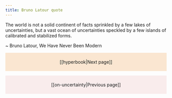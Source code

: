 ```yaml
---
title: Bruno Latour quote
---
```

The world is not a solid continent of facts sprinkled by a few lakes of uncertainties, but a vast ocean of uncertainties speckled by a few islands of calibrated and stabilized forms.

~ Bruno Latour, We Have Never Been Modern


<p style="text-align: center; background-color: #fae6d1; padding: 20px">[[hyperbook|Next page]]</p>
<p style="text-align: center; background-color: #f9ecec; padding: 20px">[[on-uncertainty|Previous page]]</p>
